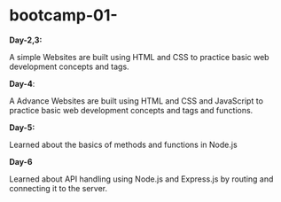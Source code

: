 # bootcamp-01-

**Day-2,3:**

A simple Websites are built using HTML and CSS to practice basic web development concepts and tags. 

**Day-4**: 

A Advance Websites are built using HTML and CSS and JavaScript to practice basic web development concepts and tags and functions.

**Day-5:**

Learned about the basics of methods and functions in Node.js

**Day-6**

Learned about API handling using Node.js and Express.js by routing and connecting it to the server.
